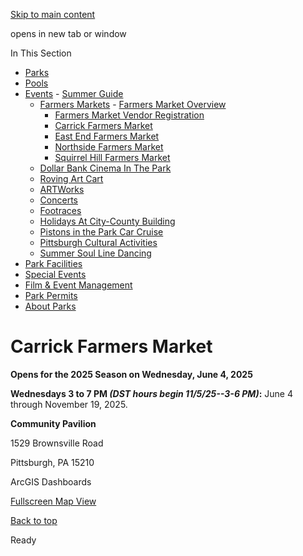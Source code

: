 [Skip to main content](https://www.pittsburghpa.gov/Recreation-Events/Events/Farmers-Markets/Carrick-Farmers-Market#main-content)

opens in new tab or window

In This Section

- [Parks](https://www.pittsburghpa.gov/Recreation-Events/Parks)
- [Pools](https://www.pittsburghpa.gov/Recreation-Events/Pools)
- [Events](https://www.pittsburghpa.gov/Recreation-Events/Events)  - [Summer Guide](https://www.pittsburghpa.gov/Recreation-Events/Events/Summer-Guide)
  - [Farmers Markets](https://www.pittsburghpa.gov/Recreation-Events/Events/Farmers-Markets)    - [Farmers Market Overview](https://www.pittsburghpa.gov/Recreation-Events/Events/Farmers-Markets/Farmers-Market-Overview)
    - [Farmers Market Vendor Registration](https://www.pittsburghpa.gov/Recreation-Events/Events/Farmers-Markets/Farmers-Market-Vendor-Registration)
    - [Carrick Farmers Market](https://www.pittsburghpa.gov/Recreation-Events/Events/Farmers-Markets/Carrick-Farmers-Market)
    - [East End Farmers Market](https://www.pittsburghpa.gov/Recreation-Events/Events/Farmers-Markets/East-End-Farmers-Market)
    - [Northside Farmers Market](https://www.pittsburghpa.gov/Recreation-Events/Events/Farmers-Markets/Northside-Farmers-Market)
    - [Squirrel Hill Farmers Market](https://www.pittsburghpa.gov/Recreation-Events/Events/Farmers-Markets/Squirrel-Hill-Farmers-Market)
  - [Dollar Bank Cinema In The Park](https://www.pittsburghpa.gov/Recreation-Events/Events/Dollar-Bank-Cinema-In-The-Park)
  - [Roving Art Cart](https://www.pittsburghpa.gov/Recreation-Events/Events/Roving-Art-Cart)
  - [ARTWorks](https://www.pittsburghpa.gov/Recreation-Events/Events/ARTWorks)
  - [Concerts](https://www.pittsburghpa.gov/Recreation-Events/Events/Concerts)
  - [Footraces](https://www.pittsburghpa.gov/Recreation-Events/Events/Footraces)
  - [Holidays At City-County Building](https://www.pittsburghpa.gov/Recreation-Events/Events/Holidays-At-City-County-Building)
  - [Pistons in the Park Car Cruise](https://www.pittsburghpa.gov/Recreation-Events/Events/Pistons-in-the-Park-Car-Cruise)
  - [Pittsburgh Cultural Activities](https://www.pittsburghpa.gov/Recreation-Events/Events/Pittsburgh-Cultural-Activities)
  - [Summer Soul Line Dancing](https://www.pittsburghpa.gov/Recreation-Events/Events/Summer-Soul-Line-Dancing)
- [Park Facilities](https://www.pittsburghpa.gov/Recreation-Events/Park-Facilities)
- [Special Events](https://www.pittsburghpa.gov/Recreation-Events/Special-Events)
- [Film & Event Management](https://www.pittsburghpa.gov/Recreation-Events/Film-Event-Management)
- [Park Permits](https://www.pittsburghpa.gov/Recreation-Events/Park-Permits)
- [About Parks](https://www.pittsburghpa.gov/Recreation-Events/About-Parks)

# Carrick Farmers Market

**Opens for the 2025 Season on Wednesday, June 4, 2025**

**Wednesdays 3 to 7 PM _(DST hours begin 11/5/25--3-6 PM)_:** June 4 through November 19, 2025.

**Community Pavilion**

1529 Brownsville Road

Pittsburgh, PA 15210

ArcGIS Dashboards

[Fullscreen Map View](https://pittsburghpa.maps.arcgis.com/apps/dashboards/919981ea56cf4d898ff90a8f546d6c36)

[Back to top](https://www.pittsburghpa.gov/Recreation-Events/Events/Farmers-Markets/Carrick-Farmers-Market#body-top)

Ready
